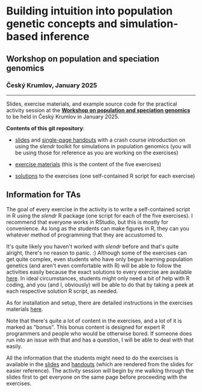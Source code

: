# **Building intuition into population genetic concepts and simulation-based inference**

## Workshop on population and speciation genomics

### Český Krumlov, January 2025

---

Slides, exercise materials, and example source code for the practical activity session at the [**Workshop on population and speciation genomics**](http://evomics.org/workshops/workshop-on-population-and-speciation-genomics/2025-workshop-on-population-and-speciation-genomics-cesky-krumlov/) to be held in Český Krumlov in January 2025.

**Contents of this git repository**:

-   [slides](https://bodkan.quarto.pub/cesky-krumlov-2025/) and [single-page handouts](https://bodkan.quarto.pub/cesky-krumlov-2025-onepage/) with a crash course introduction on using the *slendr* toolkit for simulations in population genomics (you will be using those for reference as you are working on the exercises)

-   [exercise materials](exercises.md) (this is the content of the five exercises)

-   [solutions](https://github.com/bodkan/cesky-krumlov-2025/tree/main/solutions) to the exercises (one self-contained R script for each exercise)

## Information for TAs

The goal of every exercise in the activity is to write a self-contained script in R using the *slendr* R package (one script for each of the five exercises). I recommend that everyone works in RStudio, but this is mostly for convenience. As long as the students can make figures in R, they can you whatever method of programming that they are accustomed to.

It's quite likely you haven't worked with *slendr* before and that's quite alright, there's no reason to panic. :) Although some of the exercises can get quite complex, even students who have only begun learning population genetics (and aren't even comfortable with R) will be able to follow the activities easily because the exact solutions to every exercise are available [here](https://github.com/bodkan/cesky-krumlov-2025/tree/main/solutions). In ideal circumstances, students might only need a bit of help with R coding, and you (and I, obviously) will be able to do that by taking a peek at each respective solution R script, as needed.

As for installation and setup, there are detailed instructions in the exercises materials [here](https://github.com/bodkan/cesky-krumlov-2025/blob/main/exercises.md).

Note that there's quite a lot of content in the exercises, and a lot of it is marked as "bonus". This bonus content is designed for expert R programmers and people who would be otherwise bored. If someone does run into an issue with that and has a question, I will be able to deal with that easily.

All the information that the students might need to do the exercises is available in the [slides](https://bodkan.quarto.pub/cesky-krumlov-2025/) and [handouts](https://bodkan.quarto.pub/cesky-krumlov-2025-onepage/) (which are rendered from the slides for easier reference). The activity session will begin by me walking through the slides first to get everyone on the same page before proceeding with the exercises.
